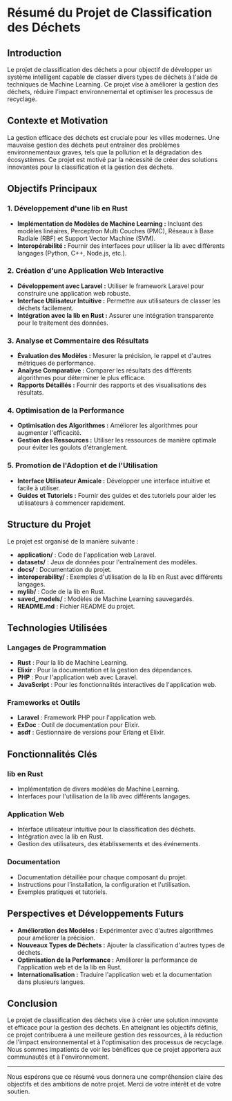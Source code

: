# Résumé du Projet de Classification des Déchets

## Introduction

Le projet de classification des déchets a pour objectif de développer un système intelligent capable de classer divers types de déchets à l'aide de techniques de Machine Learning. Ce projet vise à améliorer la gestion des déchets, réduire l'impact environnemental et optimiser les processus de recyclage.

## Contexte et Motivation

La gestion efficace des déchets est cruciale pour les villes modernes. Une mauvaise gestion des déchets peut entraîner des problèmes environnementaux graves, tels que la pollution et la dégradation des écosystèmes. Ce projet est motivé par la nécessité de créer des solutions innovantes pour la classification et la gestion des déchets.

## Objectifs Principaux

### 1. Développement d'une lib en Rust

- **Implémentation de Modèles de Machine Learning :** Incluant des modèles linéaires, Perceptron Multi Couches (PMC), Réseaux à Base Radiale (RBF) et Support Vector Machine (SVM).
- **Interopérabilité :** Fournir des interfaces pour utiliser la lib avec différents langages (Python, C++, Node.js, etc.).

### 2. Création d'une Application Web Interactive

- **Développement avec Laravel :** Utiliser le framework Laravel pour construire une application web robuste.
- **Interface Utilisateur Intuitive :** Permettre aux utilisateurs de classer les déchets facilement.
- **Intégration avec la lib en Rust :** Assurer une intégration transparente pour le traitement des données.

### 3. Analyse et Commentaire des Résultats

- **Évaluation des Modèles :** Mesurer la précision, le rappel et d'autres métriques de performance.
- **Analyse Comparative :** Comparer les résultats des différents algorithmes pour déterminer le plus efficace.
- **Rapports Détaillés :** Fournir des rapports et des visualisations des résultats.

### 4. Optimisation de la Performance

- **Optimisation des Algorithmes :** Améliorer les algorithmes pour augmenter l'efficacité.
- **Gestion des Ressources :** Utiliser les ressources de manière optimale pour éviter les goulots d'étranglement.

### 5. Promotion de l'Adoption et de l'Utilisation

- **Interface Utilisateur Amicale :** Développer une interface intuitive et facile à utiliser.
- **Guides et Tutoriels :** Fournir des guides et des tutoriels pour aider les utilisateurs à commencer rapidement.

## Structure du Projet

Le projet est organisé de la manière suivante :

- **application/** : Code de l'application web Laravel.
- **datasets/** : Jeux de données pour l'entraînement des modèles.
- **docs/** : Documentation du projet.
- **interoperability/** : Exemples d'utilisation de la lib en Rust avec différents langages.
- **mylib/** : Code de la lib en Rust.
- **saved_models/** : Modèles de Machine Learning sauvegardés.
- **README.md** : Fichier README du projet.

## Technologies Utilisées

### Langages de Programmation

- **Rust** : Pour la lib de Machine Learning.
- **Elixir** : Pour la documentation et la gestion des dépendances.
- **PHP** : Pour l'application web avec Laravel.
- **JavaScript** : Pour les fonctionnalités interactives de l'application web.

### Frameworks et Outils

- **Laravel** : Framework PHP pour l'application web.
- **ExDoc** : Outil de documentation pour Elixir.
- **asdf** : Gestionnaire de versions pour Erlang et Elixir.

## Fonctionnalités Clés

### lib en Rust

- Implémentation de divers modèles de Machine Learning.
- Interfaces pour l'utilisation de la lib avec différents langages.

### Application Web

- Interface utilisateur intuitive pour la classification des déchets.
- Intégration avec la lib en Rust.
- Gestion des utilisateurs, des établissements et des événements.

### Documentation

- Documentation détaillée pour chaque composant du projet.
- Instructions pour l'installation, la configuration et l'utilisation.
- Exemples pratiques et tutoriels.

## Perspectives et Développements Futurs

- **Amélioration des Modèles :** Expérimenter avec d'autres algorithmes pour améliorer la précision.
- **Nouveaux Types de Déchets :** Ajouter la classification d'autres types de déchets.
- **Optimisation de la Performance :** Améliorer la performance de l'application web et de la lib en Rust.
- **Internationalisation :** Traduire l'application web et la documentation dans plusieurs langues.

## Conclusion

Le projet de classification des déchets vise à créer une solution innovante et efficace pour la gestion des déchets. En atteignant les objectifs définis, ce projet contribuera à une meilleure gestion des ressources, à la réduction de l'impact environnemental et à l'optimisation des processus de recyclage. Nous sommes impatients de voir les bénéfices que ce projet apportera aux communautés et à l'environnement.

---

Nous espérons que ce résumé vous donnera une compréhension claire des objectifs et des ambitions de notre projet. Merci de votre intérêt et de votre soutien.
